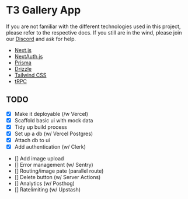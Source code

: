 # T3 Gallery App

If you are not familiar with the different technologies used in this project, please refer to the respective docs. If you still are in the wind, please join our [Discord](https://t3.gg/discord) and ask for help.

- [Next.js](https://nextjs.org)
- [NextAuth.js](https://next-auth.js.org)
- [Prisma](https://prisma.io)
- [Drizzle](https://orm.drizzle.team)
- [Tailwind CSS](https://tailwindcss.com)
- [tRPC](https://trpc.io)

## TODO

- [x] Make it deployable (/w Vercel)
- [x] Scaffold basic ui with mock data
- [x] Tidy up build process
- [x] Set up a db (w/ Vercel Postgres)
- [x] Attach db to ui
- [x] Add authentication (w/ Clerk)
- [] Add image upload
- [] Error management (w/ Sentry)
- [] Routing/image pate (parallel route)
- [] Delete button (w/ Server Actions)
- [] Analytics (w/ Posthog)
- [] Ratelimiting (w/ Upstash)
